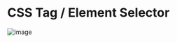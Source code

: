 # CSS Tag / Element Selector
![image](https://github.com/user-attachments/assets/1ce70849-fa44-44e4-a7c6-adbee760b225)
